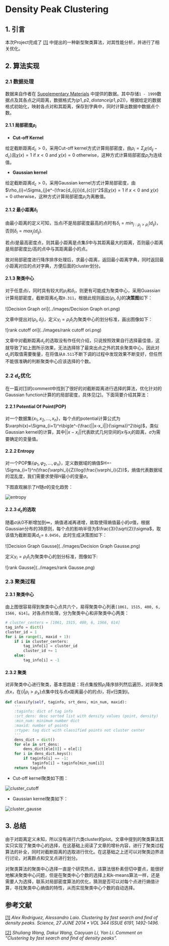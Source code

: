 # Density Peak Clustering

## 1. 引言

本次Project完成了 [[1]](https://people.sissa.it/~laio/Research/Res_clustering.php) 中提出的一种新型聚类算法，对其性能分析，并进行了相关优化。

## 2. 算法实现

### 2.1 数据处理

数据来自作者在 [Supplementary Materials](http://www.sciencemag.org/content/344/6191/1492/suppl/DC1) 中提供的数据。其中存储`1 - 1999`数据点及其各点之间距离，数据格式为$(p1, p2, distance(p1, p2))$，根据给定的数据格式初始化，映射各点对和其距离，保存到字典中，同时计算出数据中数据点个数。

#### 2.1.1 局部密度$\rho_i$

- **Cut-off Kernel**

给定截断距离$d_{c} > 0$，采用Cut-off kernel方式计算局部密度，由$\rho_{i}=\Sigma_{j}\chi(d_{ij}-d_{c})$且$\chi(x) = 1\text{ if } x<0\text{ and }\chi(x)=0\text{ otherwise}$，这种方式计算局部密度$\rho_i$为连续值。

- **Gaussian kernel**

给定截断距离$d_{c} > 0$，采用Gaussian kernel方式计算局部密度，由$\rho_{i}=\Sigma_{j}e^-(\frac{d_{ij}}{d_{c}})^2$且$\chi(x) = 1\text{ if } x<0\text{ and }\chi(x)=0\text{ otherwise}$，这种方式计算局部密度$\rho_i$为离散值。

#### 2.1.2 最小距离$\delta_i$

由最小距离的定义可知，当点$i$不是局部密度最高的点时有$\delta_i=min_{j:\rho_j>\rho_i}(d_{ij})$，否则$\delta_i=max_j(d_{ij})$.

若点$i$是最高密度点，则其最小距离是点集$S$中与其距离最大的距离，否则最小距离是局部密度比$i$高的点中与其距离最小的点。

故对局部密度进行降序排序处理后，求最小距离，返回最小距离字典，同时返回最小距离对应的点对字典，方便后面的cluster划分。

#### 2.1.3 聚类中心

对于任意点$i$，同时具有较大的$\rho_i$和$\delta_i$，则更有可能成为聚类中心，采用Guassian计算局部密度，截断距离$d_c$取`0.311`，根据此规则画出$(\rho_i,\delta_i)$的**决策图**如下：

![Decision Graph ori](../images/Decision Graph ori.png)

文章中提出对$(\rho_i,\delta_i)$，定义$\gamma_i=\rho_i\delta_i$为聚类中心的划分标准，画出图像如下：

![rank cutoff ori](../images/rank cutoff ori.png)

文章中对截断距离$d_c$的选取没有作任何介绍，只说按照效果自行选择最佳值，这就导致了如上图所示效果，无法选择除了最突出点之外的其余聚类中心，因此对$d_c$的取值需要衡量，在将值从`0.511`不断下调的过程中发现效果不断变好，但任然不能很准确的判断聚类中心应该选择的个数。

### 2.2 $d_c$优化

在一篇对[\[1\]](../references/DPC.pdf)的comment中找到了很好的对截断距离进行选择的算法，优化针对的Gaussian function计算的的局部密度，具体见[\[2\]](../references/d_c.pdf)。下面简要介绍其算法：

#### 2.2.1 Potential Of Point(POP)

对一个数据集$\{x_1,x_2,...,x_n\}$，每个点的potential计算公式为$\varphi(x)=\Sigma_{i=1}^n\big(e^-(\frac{||x-x_i||}{\sigma})^2\big)$，类似Gaussian kernel的计算，其中$||x-x_i||$代表欧式几何空间的$x$与$x_i$的距离，$\sigma$为需要确定的变量值。

#### 2.2.2 Entropy

对一个POP集$\{\varphi_1,\varphi_2,...,\varphi_n\}$，定义数据域的熵值$H=-\Sigma_{i=1}^n(\frac{\varphi_i}{Z})log(\frac{\varphi_i}{Z})$，熵值代表数据域的混乱度，我们需要求使得$H$最小的变量$\sigma$。

下图直观展示了$H$随$\sigma$的变化趋势：

![entropy](../images/entropy.png)

#### 2.2.3 $d_c$的选取

随着$\sigma$从0不断增加到$\infty$，熵值递减再递增，故取使得熵值最小的$\sigma$值，根据Gaussian分布的3B原则，每个点的影响半径为$\frac{3}{\sqrt{2}}\sigma$，取该值为截断距离$d_c=$  `0.0456`，此时生成决策图如下：

![Decision Graph Gausse](../images/Decision Graph Gausse.png)

定义$\gamma_i=\rho_i\delta_i$为聚类中心的划分标准，图像如下:

![rank Gausse](../images/rank Gausse.png)

### 2.3 聚类过程

#### 2.3.1 聚类中心

由上图很容易得到聚类中心点共六个，易得聚类中心列表`[1061, 1515, 400, 6, 1566, 614]`。对各点作处理，分为聚类中心和非聚类中心两类：

```python
# cluster_centers = [1061, 1515, 400, 6, 1566, 614]
tag_info = dict()
cluster_id = 1
for i in range(1, maxid + 1):
    if i in cluster_centers:
        tag_info[i] = cluster_id
        cluster_id += 1
    else:
        tag_info[i] = -1
```

#### 2.3.2 聚类

对非聚类中心进行聚类，基本思路是：将点集按照$\rho_i$降序排列然后遍历，对非聚类点$x$，在$\{i|\rho_i>\rho_x\}$点集中找与点$x$距离最小的的点$i$，将$x$归类到$i$。

```python
def classify(self, taginfo, srt_dens, min_num, maxid):
    '''
    :taginfo: dict of tag info
    :srt_dens: desc sorted list with density values (point, density)
    :min_num: minimum number dict
    :maxid: number of points
    :rtype: tag dict with classified points not cluster center
    '''
    dens_dict = dict()
    for ele in srt_dens:
        dens_dict[ele[0]] = ele[1]
    for i in dens_dict.keys():
        if taginfo[i] == -1:
            taginfo[i] = taginfo[min_num[i]]
    return taginfo
```

- Cut-off kernel聚类如下图：

![cluster_cutoff](../images/cluster_cutoff.png)

- Gaussian kernel聚类如下：

![cluster_gausse](../images/cluster_gausse.png)

## 3. 总结

由于对距离定义未知，所以没有进行六类cluster的plot。文章中提到的聚类算法其实只实现了聚类中心的选择，在这基础上阅读了文章的增补内容，进行了聚类过程算法的补全，同时对截断距离的选取进行优化。在这基础之上还可以对聚类边界进行讨论，对离群点和交叉点进行划分。

对聚类算法的聚类中心选择一直是个研究热点，该算法很朴素但切中要点，能很好地解决聚类中心问题，但是在聚类中心个数的选择上和k-means算法一样，还是需要人为选择，联系对局部密度算法的优化，猜测是否可以对每个点进行熵值计算，寻找聚类中心熵值的特性，从而实现聚类中心个数的自动选择。 

## 参考文献

[[1]](../references/DPC.pdf) *Alex Rodriguez, Alessandro Laio. Clustering by fast search and find of density peaks. Science, 27 JUNE 2014 • VOL 344 ISSUE 6191, 1492-1496.*

[[2]](../references/d_c.pdf) *Shuliang Wang, Dakui Wang, Caoyuan Li, Yan Li. Comment on “Clustering by fast search and find of density peaks”.*
